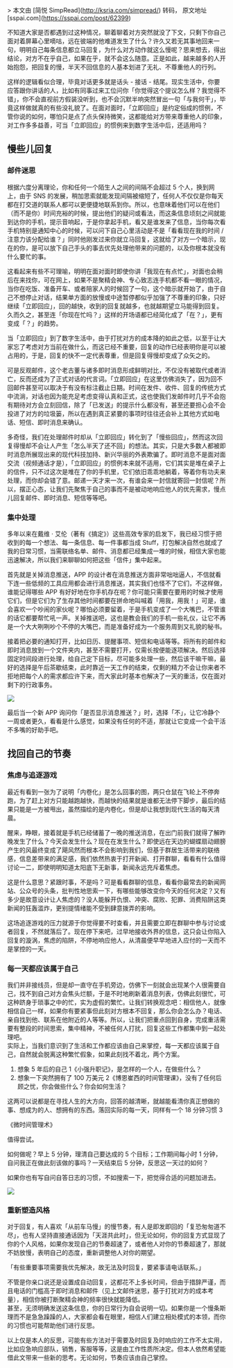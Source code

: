 \> 本文由 \[简悦 SimpRead\](http://ksria.com/simpread/) 转码， 原文地址 \[sspai.com\](https://sspai.com/post/62399)

不知道大家是否都遇到过这种情况，聊着聊着对方突然就没了下文，只剩下你自己面对着屏幕心里嘀咕，远在彼端的他难道发生了什么？许久又若无其事地回来一句，明明自己每条信息都立马回复，为什么对方动作就这么慢呢？思来想去，得出结论，对方不在乎自己，如果在乎，就不会这么随意。正是如此，越来越多的人开始抱怨，把回复的慢，半天不回信息的人基本划进了无礼、不尊重他人的行列。

这样的逻辑看似合理，毕竟对话更多就是话头 - 接话 - 结尾。现实生活中，你要应答跟你讲话的人，比如有同事过来工位问你「你觉得这个提议怎么样？我觉得不错」，你不会直视前方假装没听到，也不会沉默半响突然冒出一句「与我何干」，毕竟这样做就真的有些没礼貌了。在面对面时，「立即回应」是约定俗成的惯例，不管你说的如何，哪怕只是点了点头保持微笑，这都能给对方带来尊重他人的印象，对工作多多益善，可当「立即回应」的惯例来到数字生活中后，还适用吗？

慢些儿回复
-----

### 邮件迷思

根据六度分离理论，你和任何一个陌生人之间的间隔不会超过 5 个人，换到网上，由于 SNS 的发展，稍加思索就能发现间隔被缩短了，任何人不仅仅是你每天都在打交道的联系人都可以更便捷地联系到你。所以，也意味着他们可以在他们（而不是你）时间充裕的时候，提出他们的疑问或看法，而这条信息顷刻之间就能到达你的手机，提示音响起，于是你拿起手机，看又是谁发来了信息，当你每次看手机特别是通知中心的时候，可以问下自己心里活动是不是「看看现在我的时间 / 注意力该分配给谁？」同时他刚发过来你就立马回复，这就给了对方一个暗示，现在的你，是可以放下自己手头的事去优先处理他带来的问题的，以及你根本就没有什么要忙的事。

这看起来有些不可理喻，明明在面对面时即使你讲「我现在有点忙」，对面也会稍后在来找你，可在网上，如果不是聚精会神、专心致志连手机都不看一眼的情况，当你在吃饭、准备开车、或者陪家人的时候回了一句，这个暗示就开始了，由于自己不想停止对话，结果单方面的放慢或中途暂停都似乎加强了不尊重的印象，只好继续「立即回应」，回的越快，收到的回复就越多，也就越期望立马能得到回复。久而久之，甚至连「你现在忙吗？」这样的开场语都已经简化成了「在？」，更有变成「？」的趋势。

当「立即回应」到了数字生活中，由于打扰对方的成本降的如此之低，以至于让大家忘了考虑对方当前在做什么，而这已经不重要，回复的动作已经表明你是可以被占用的，于是，回复的快不一定代表尊重，但是回复得慢却变成了众矢之的。

可是反观邮件，这个老古董与诸多即时消息形成鲜明对比，不仅没有被取代或者消亡，反而还成为了正式对话的代言词。「立即回应」在这里仿佛消失了，因为回不回邮件甚至可以取决于有没有标注截止日期。时间在发件、收件、回复的传统方式中流淌，对话也因为能充足考虑变得认真和正式，这也使我们发邮件时几乎不会抱有期待对方会立刻回信，除了「已发送」的提示什么都没有，甚至还要担心会不会投进了对方的垃圾篓，所以在遇到真正紧要的事项时往往还会补上其他方式如电话、短信、即时消息来确认。

多奇怪，我们在处理邮件时却从「立即回应」转化到了「慢些回应」，然而这次回复得慢却不会让人产生「怎么半天了还不回」的想法。其实，只是大多数人都被即时消息所展现出来的现代科技加持、新兴华丽的外表欺骗了。即时消息不是面对面交流（视频通话才是），「立即回应」的惯例本来就不适用，它们其实是堆在桌子上的信件，只不过这次是堆在了你的手机里，它们依旧乖乖地躺着，等着你有功夫来处理，而你却会错了意。邮递一天才来一次，有谁会来一封信就寄回一封信呢？所以，摆正心态，让我们先聚焦于自己的事而不是被动地响应他人的优先需求，慢点儿回复邮件、即时消息、短信等等吧。

### 集中处理

多年以来在戴维 · 艾伦（著有《搞定》）这些高效专家的启发下，我已经习惯于把收到的每一个想法、每一条信息、每一件事都当成 Stuff，打包解决自然也就成了我的日常习惯，当需联络名单、邮件、消息都已经集成一堆的时候，相信大家也能迅速解决，所以我们来聊聊如何把这些「信件」集中起来。

首先就是关掉消息推送，APP 的设计者在消息推送方面非常咄咄逼人，不信就看下连一些低频的工具应用都会进行消息推送，其实我们也怪不了它们，不这样做，谁能记得哪些 APP 有好好地在你手机存在呢？你可能只需要在要用的时候才使用它们，但是它们为了生存其他时间都要在拼命地叫喊着「用我，用我！」可是，谁会喜欢一个吵闹的家伙呢？哪怕必须要留着，于是手机变成了一个大嘴巴，不管谁的话它都要帮忙吼一声。关掉推送吧，这也是教会我们的手机一些礼仪，让它不再是一个大大咧咧吵个不停的大嘴巴，而是准备好成为一个服务周到又礼貌的秘书。

接着把必要的通知打开，比如日历、提醒事项、短信和电话等等。将所有的邮件和即时消息放到一个文件夹内，甚至不需要打开，仅需长按便能逐项解决。然后选择固定时间段进行处理，给自己定下目标，尽可能多处理一些，然后该干嘛干嘛，最好的选择是午后茶歇结束，此时靠近一天工作的结束，仅剩的精力不会让你来者不拒地把每个人的需求都应许下来，而大家此时基本也解决了一天的重活，仅在面对剩下的行政事务。

![](https://cdn.sspai.com//2020/08/31/c7ad3bd227e47692d4c2697b127c5adc.PNG)

最后当一个新 APP 询问你「是否显示消息推送？」时，选择「不」，让它冷静个一周或者更久，看看是什么感觉，如果没有任何的不适，那就让它变成一个会干活不多嘴的好助手吧。

找回自己的节奏
-------

### 焦虑与追逐游戏

最近有看到一张为了说明「内卷化」是怎么回事的图，两只仓鼠在飞轮上不停奔跑，为了赶上对方只能越跑越快，而越快的结果就是谁都无法停下脚步，最后的结果只能是一方被甩出，虽然描绘的是内卷化，但是却让我想到现代生活的每天清晨。

醒来，睁眼，接着就是手机已经储蓄了一晚的推送消息，在出门前我们就得了解昨晚发生了什么？今天会发生什么？现在在发生什么？即使远在天边的蝴蝶扇动翅膀产生的风最终变成了飓风然而根本不会影响到我们，但基于群居生活带来的联络感，信息差带来的满足感，我们依然热衷于打开新闻、打开群聊，看看有什么值得讨论一二，即使明明知道太阳底下无新事，新闻永远充斥着焦虑。

这是什么意思？紧跟时事，不是吗？可是看看群聊的信息，看看你最常去的新闻网站、公众号的头条，批判性地思索一下，有哪些能够改变你今天的任何决定？又有多少是故意设计让人焦虑的？没人能躲开仇恨、冲突、腐败、犯罪、消费陷阱这类新闻的狂轰滥炸，更别提情绪能不受到肆意拨弄的影响。

这场追逐游戏的压力就源于你觉得要不时查看，并且需要立即在群聊中参与讨论或者回复，不然就落后了。现在停下来吧，过早地接收外界的信息，这只会让你陷入回复的漩涡，焦虑的陷阱，不停地响应他人，从清晨便早早地进入应付的一天而不是掌控的一天。

### 每一天都应该属于自己

我们并非接线员，但是却一直守在手机旁边，仿佛下一刻就会出现某个人很需要自己，找不到自己对方会焦头烂额，于是不时地刷新着消息列表，仿佛此刻很忙，可这种跻身于琐事之中的忙，实为虚假的繁忙。让我们转换观念吧：相信他人，就像相信自己一样，如果你有要紧事但此刻对方根本不回复，那么你会怎么办？电话、亲自找到他、联系在他附近的人等等。所以，让我们把重点回到自身，完成重活需要有整段的时间思索，集中精神，不被任何人打扰，回复这些工作都集中到一起处理吧。  
实际上，当我们意识到了生活和工作都应该由自己来掌控，每一天都应该属于自己，自然就会脱离这种繁忙假象，如果此刻找不着北，两个方案。

1.  想象 5 年后的自己 1《小强升职记》，是怎样的一个人，在做些什么？
2.  想象一下突然拥有了 100 万美元 2《博恩崔西的时间管理课》，没有了任何后顾之忧，你会做些什么？你会如何生活？

这两可以说都是在寻找人生的大方向，回答的越清晰，就越能看清你真正想做的事、想成为的人、想拥有的东西。落回实际的每一天，同样有一个 18 分钟习惯 3

《微时间管理术》

值得尝试。

如何做呢？早上 5 分钟，理清自己要达成的 5 个目标；工作期间每小时 1 分钟，自问我正在做此刻该做的事吗？一天结束后 5 分钟，反思这一天过的如何？

如果你也有写自问自答日志的习惯，不如搜索一下，把觉得合适的问题加进去。

![](https://cdn.sspai.com//2020/08/31/052961692b674883eb19901b1ed40c27.PNG)

### 重新塑造风格

对于回复，有人喜欢「从前车马慢」的慢节奏，有人是即发即回的「复恐匆匆道不尽」，也有人坚持直接通话因为「天涯共此时」，但无论如何，你的回复方式显现了你的个人风格，如果你发现自己的节奏超速了，或者他人对你的节奏超速了，那就不妨放慢，表明自己的态度，重新调整他人对你的期望。

「有些重要事项需要我优先解决，故无法及时回复，要紧事请电话联系。」

不管是你亲口说还是设置成自动回复，这都花不上多长时间，但由于措辞严谨，而且电话的门槛高于即时消息和邮件（见上文邮件迷思，基于打扰对方的成本考量），相信你被打断聚精会神的频率很快就能降低。  
甚至，无须明确发送这条信息，你的日常行为自会说明一切。如果你是一个慢条斯理而不是急急躁躁的人，大家都会看在眼里，相信人们建立相处模式的本领，而你的习惯也可能帮助他们进行反思。

以上仅是本人的反思，可能有些方法对于需要及时回复及时响应的工作不太实用，比如应急响应部队，销售，客服等等，这是由工作性质所决定。但本人依然希望能借此文带来一些新的思考。无论如何，节奏应该由自己掌控。